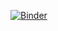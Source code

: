 [![Binder](https://notebooks.gesis.org/binder/badge_logo.svg)](https://notebooks.gesis.org/binder/v2/gh/richherr/pyrnotebook_class/HEAD)
